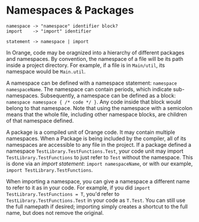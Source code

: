 # Namespaces &amp; Packages

	namespace -> "namespace" identifier block?
	import    -> "import" identifier

	statement -> namespace | import 

In Orange, code may be oragnized into a hierarchy of different packages and namespaces. By convention, the namespace of a file will be its path inside a project directory. For example, if a file is in `Main/util`, its namespace would be `Main.util`.

A namespace can be defined with a namespace statement: `namespace namespaceName`. The namespace can contain periods, which indicate sub-namespaces. Subsequently, a namespace can be defined as a block: `namespace namespace { /* code */ }`. Any code inside that block would belong to that namespace. Note that using the namespace with a semicolon means that the whole file, including other namespace blocks, are children of that namespace defined.

A package is a compiled unit of Orange code. It may contain multiple namespaces. When a Package is being included by the compiler, all of its namespaces are accessible to any file in the project. If a package defined a namespace `TestLibrary.TestFunctions.Test`, your code unit may import `TestLibrary.TestFunctions` to just refer to `Test` without the namespace. This is done via an _import statement_: `import namespaceName`, or with our example, `import TestLibrary.TestFunctions`.

When importing a namespace, you can give a namespace a different name to refer to it as in your code. For example, if you did `import TestLibrary.TestFunctions = T`, you'd refer to `TestLibrary.TestFunctions.Test` in your code as `T.Test`. You can still use the full namepath if desired; importing simply creates a shortcut to the full name, but does not remove the original.
